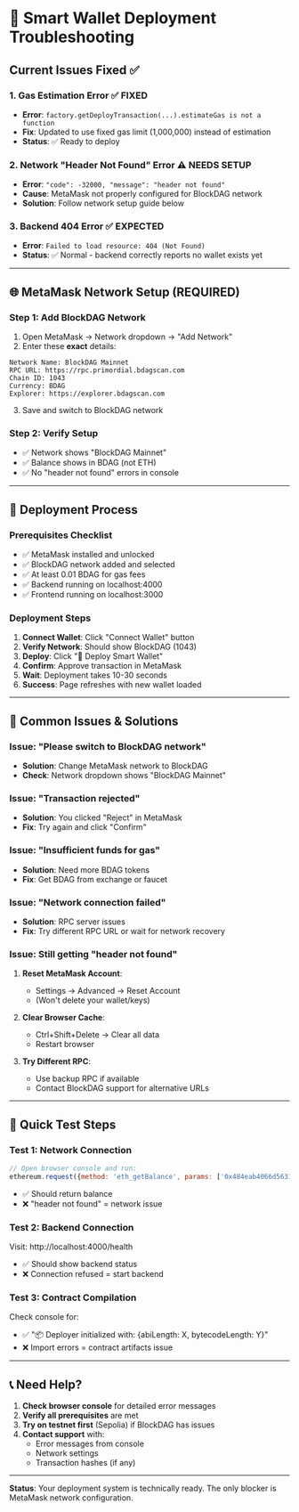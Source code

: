 # 🚨 Smart Wallet Deployment Troubleshooting

## Current Issues Fixed ✅

### 1. **Gas Estimation Error** ✅ FIXED
- **Error**: `factory.getDeployTransaction(...).estimateGas is not a function`
- **Fix**: Updated to use fixed gas limit (1,000,000) instead of estimation
- **Status**: ✅ Ready to deploy

### 2. **Network "Header Not Found" Error** ⚠️ NEEDS SETUP
- **Error**: `"code": -32000, "message": "header not found"`
- **Cause**: MetaMask not properly configured for BlockDAG network
- **Solution**: Follow network setup guide below

### 3. **Backend 404 Error** ✅ EXPECTED
- **Error**: `Failed to load resource: 404 (Not Found)`
- **Status**: ✅ Normal - backend correctly reports no wallet exists yet

---

## 🌐 MetaMask Network Setup (REQUIRED)

### **Step 1: Add BlockDAG Network**

1. Open MetaMask → Network dropdown → "Add Network"
2. Enter these **exact** details:

```
Network Name: BlockDAG Mainnet
RPC URL: https://rpc.primordial.bdagscan.com
Chain ID: 1043
Currency: BDAG
Explorer: https://explorer.bdagscan.com
```

3. Save and switch to BlockDAG network

### **Step 2: Verify Setup**
- ✅ Network shows "BlockDAG Mainnet"
- ✅ Balance shows in BDAG (not ETH)
- ✅ No "header not found" errors in console

---

## 🚀 Deployment Process

### **Prerequisites Checklist**
- ✅ MetaMask installed and unlocked
- ✅ BlockDAG network added and selected
- ✅ At least 0.01 BDAG for gas fees
- ✅ Backend running on localhost:4000
- ✅ Frontend running on localhost:3000

### **Deployment Steps**
1. **Connect Wallet**: Click "Connect Wallet" button
2. **Verify Network**: Should show BlockDAG (1043)
3. **Deploy**: Click "🚀 Deploy Smart Wallet"
4. **Confirm**: Approve transaction in MetaMask
5. **Wait**: Deployment takes 10-30 seconds
6. **Success**: Page refreshes with new wallet loaded

---

## 🔧 Common Issues & Solutions

### **Issue: "Please switch to BlockDAG network"**
- **Solution**: Change MetaMask network to BlockDAG
- **Check**: Network dropdown shows "BlockDAG Mainnet"

### **Issue: "Transaction rejected"**
- **Solution**: You clicked "Reject" in MetaMask
- **Fix**: Try again and click "Confirm"

### **Issue: "Insufficient funds for gas"**
- **Solution**: Need more BDAG tokens
- **Fix**: Get BDAG from exchange or faucet

### **Issue: "Network connection failed"**
- **Solution**: RPC server issues
- **Fix**: Try different RPC URL or wait for network recovery

### **Issue: Still getting "header not found"**
1. **Reset MetaMask Account**:
   - Settings → Advanced → Reset Account
   - (Won't delete your wallet/keys)

2. **Clear Browser Cache**:
   - Ctrl+Shift+Delete → Clear all data
   - Restart browser

3. **Try Different RPC**:
   - Use backup RPC if available
   - Contact BlockDAG support for alternative URLs

---

## 🎯 Quick Test Steps

### **Test 1: Network Connection**
```javascript
// Open browser console and run:
ethereum.request({method: 'eth_getBalance', params: ['0x484eab4066d5631754C329Cc27FA6213ba038cc8', 'latest']})
```
- ✅ Should return balance
- ❌ "header not found" = network issue

### **Test 2: Backend Connection**
Visit: http://localhost:4000/health
- ✅ Should show backend status
- ❌ Connection refused = start backend

### **Test 3: Contract Compilation**
Check console for:
- ✅ "📦 Deployer initialized with: {abiLength: X, bytecodeLength: Y}"
- ❌ Import errors = contract artifacts issue

---

## 📞 **Need Help?**

1. **Check browser console** for detailed error messages
2. **Verify all prerequisites** are met
3. **Try on testnet first** (Sepolia) if BlockDAG has issues
4. **Contact support** with:
   - Error messages from console
   - Network settings
   - Transaction hashes (if any)

---

**Status**: Your deployment system is technically ready. The only blocker is MetaMask network configuration.
